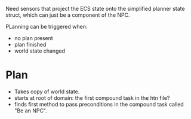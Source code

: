 Need sensors that project the ECS state onto the simplified planner state struct, which can just be a component of the NPC.

PLanning can be triggered when:
* no plan present
* plan finished
* world state changed


# Plan

* Takes copy of world state.
* starts at root of domain: the first compound task in the htn file?
* finds first method to pass preconditions in the compound task called "Be an NPC".


